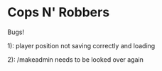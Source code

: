 # Cops N' Robbers

Bugs!

1): player position not saving correctly and loading

2): /makeadmin needs to be looked over again

